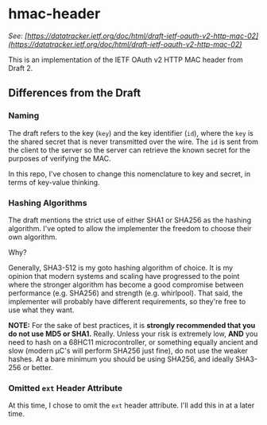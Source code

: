 # hmac-header

_See: [https://datatracker.ietf.org/doc/html/draft-ietf-oauth-v2-http-mac-02](https://datatracker.ietf.org/doc/html/draft-ietf-oauth-v2-http-mac-02)_

This is an implementation of the IETF OAuth v2 HTTP MAC header from Draft 2.

## Differences from the Draft

### Naming

The draft refers to the key (`key`) and the key identifier (`id`), where the `key` is the shared secret that is never transmitted over the wire. The `id` is sent from the client to the server so the server can retrieve the known secret for the purposes of verifying the MAC.

In this repo, I've chosen to change this nomenclature to key and secret, in terms of key-value thinking.

### Hashing Algorithms

The draft mentions the strict use of either SHA1 or SHA256 as the hashing algorithm. I've opted to allow the implementer the freedom to choose their own algorithm.

Why?

Generally, SHA3-512 is my goto hashing algorithm of choice. It is my opinion that modern systems and scaling have progressed to the point where the stronger algorithm has become a good compromise between performance (e.g. SHA256) and strength (e.g. whirlpool). That said, the implementer will probably have different requirements, so they're free to use what they want.

**NOTE:** For the sake of best practices, it is **strongly recommended that you do not use MD5 or SHA1.** Really. Unless your risk is extremely low, **AND** you need to hash on a 68HC11 microcontroller, or something equally ancient and slow (modern μC's will perform SHA256 just fine), do not use the weaker hashes. At a bare minimum you should be using SHA256, and ideally SHA3-256 or better.

### Omitted `ext` Header Attribute

At this time, I chose to omit the `ext` header attribute. I'll add this in at a later time.
